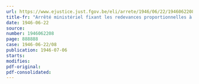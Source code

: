 ```yaml
---
url: https://www.ejustice.just.fgov.be/eli/arrete/1946/06/22/1946062208/justel
title-fr: "Arrêté ministériel fixant les redevances proportionnelles à verser au Conseil professionnel des Industries chimiques diverses en liquidation"
date: 1946-06-22
source:
number: 1946062208
page: 888888
case: 1946-06-22/08
publication: 1946-07-06
starts:
modifies:
pdf-original:
pdf-consolidated:
---
```



